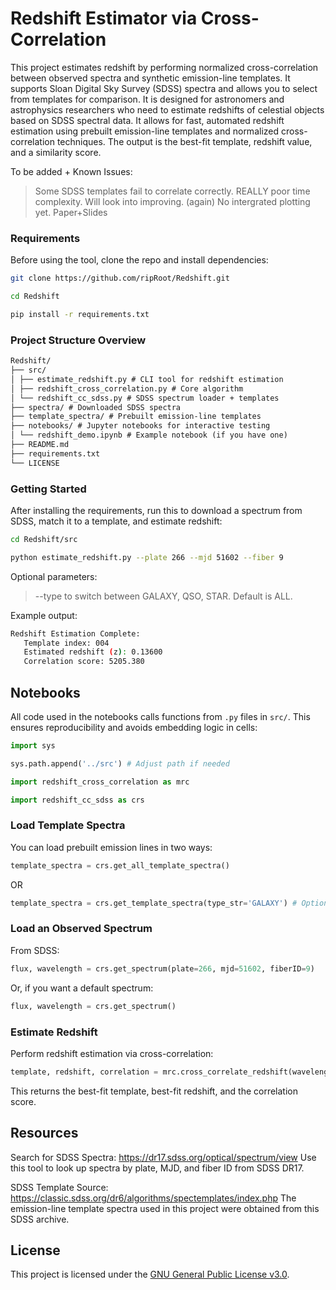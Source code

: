 # Redshift Estimator via Cross-Correlation

This project estimates redshift by performing normalized cross-correlation between observed spectra and synthetic emission-line templates. It supports Sloan Digital Sky Survey (SDSS) spectra and allows you to select from templates for comparison. It is designed for astronomers and astrophysics researchers who need to estimate redshifts of celestial objects based on SDSS spectral data. It allows for fast, automated redshift estimation using prebuilt emission-line templates and normalized cross-correlation techniques. The output is the best-fit template, redshift value, and a similarity score.


To be added + Known Issues:
>Some SDSS templates fail to correlate correctly.
>REALLY poor time complexity. Will look into improving. (again) 
>No intergrated plotting yet.
>Paper+Slides

### Requirements
Before using the tool, clone the repo and install dependencies:
```bash
git clone https://github.com/ripRoot/Redshift.git
```
```bash
cd Redshift
```
```bash
pip install -r requirements.txt
```

### Project Structure Overview
````markdown
Redshift/
├── src/
│ ├── estimate_redshift.py # CLI tool for redshift estimation
│ ├── redshift_cross_correlation.py # Core algorithm
│ └── redshift_cc_sdss.py # SDSS spectrum loader + templates
├── spectra/ # Downloaded SDSS spectra
├── template_spectra/ # Prebuilt emission-line templates
├── notebooks/ # Jupyter notebooks for interactive testing
│ └── redshift_demo.ipynb # Example notebook (if you have one)
├── README.md
├── requirements.txt
└── LICENSE
````

### Getting Started

After installing the requirements, run this to download a spectrum from SDSS, match it to a template, and estimate redshift:
```bash
cd Redshift/src
```
```bash
python estimate_redshift.py --plate 266 --mjd 51602 --fiber 9
```
Optional parameters: 
>--type to switch between GALAXY, QSO, STAR. Default is ALL.

Example output:
```bash
Redshift Estimation Complete:
   Template index: 004
   Estimated redshift (z): 0.13600
   Correlation score: 5205.380
```
## Notebooks

All code used in the notebooks calls functions from `.py` files in `src/`. This ensures reproducibility and avoids embedding logic in cells:

```python
import sys
```
```python
sys.path.append('../src') # Adjust path if needed
```
```python
import redshift_cross_correlation as mrc
```
```python
import redshift_cc_sdss as crs
```


###  Load Template Spectra
You can load prebuilt emission lines in two ways:
```python
template_spectra = crs.get_all_template_spectra()
```
OR
```python
template_spectra = crs.get_template_spectra(type_str='GALAXY') # Options: GALAXY, QSO, STAR
```


### Load an Observed Spectrum
From SDSS:
```python
flux, wavelength = crs.get_spectrum(plate=266, mjd=51602, fiberID=9)
```
Or, if you want a default spectrum:
```python
flux, wavelength = crs.get_spectrum()
```


### Estimate Redshift
Perform redshift estimation via cross-correlation:
```python
template, redshift, correlation = mrc.cross_correlate_redshift(wavelength, flux, template_spectra)
```
This returns the best-fit template, best-fit redshift, and the correlation score. 

## Resources

Search for SDSS Spectra: https://dr17.sdss.org/optical/spectrum/view
Use this tool to look up spectra by plate, MJD, and fiber ID from SDSS DR17.


SDSS Template Source: https://classic.sdss.org/dr6/algorithms/spectemplates/index.php
The emission-line template spectra used in this project were obtained from this SDSS archive.

## License

This project is licensed under the [GNU General Public License v3.0](LICENSE).

